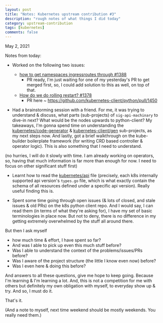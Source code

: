 ```yaml
---
layout: post
title: "Notes: Kubernetes upstream contribution #3"
description: "rough notes of what things I did today"
category: upstream-contribution
tags: [kubernetes]
comments: false
---
```


May 2, 2021

Notes from today:

- Worked on the following two issues:
    - [how to get namespaces ingressroutes through #1388](https://github.com/kubernetes-client/python/issues/1388)
        - PR ready, I'm just waiting for one of my yesterday's PR to get merged first, so, I could add solution to this as well, on top of that.
    - [How do we do rolling restart? #1378](https://github.com/kubernetes-client/python/issues/1378)
        - PR here ~ https://github.com/kubernetes-client/python/pull/1450

- Had a brainstorming session with a friend. For me, it was trying to understand & discuss, what parts (sub-projects) of `sig-api-machinary` to dive-in next? What would be the nodes upwards to python-client? My takeaways, I'm gonna spend time on understanding the [kubernetes/code-generator](https://github.com/kubernetes/code-generator/blob/master/OWNERS) & [kubernetes-client/gen](https://github.com/kubernetes-client/gen) sub-projects, as my next steps now. And lastly, got a brief walkthrough on the kube-builder boilerplate framework (for writing CRD based controller & operator logic). This is also something that I need to understand.

(no hurries, I will do it slowly with time. I am already working on operators, so, having that much information is far more than enough for now. I need to focus on other significant stuff first)

- Learnt how to read the [kubernetes/api](https://github.com/kubernetes/api) file (precisely, each k8s internally supported api version's `types.go` file, which is what exactly contain the schema of all resources defined under a specific api version). Really useful finding this is.  

- Spent some time going through open issues (& lots of closed, and stale issues & old PRs) on the k8s python client repo. And I would say, I can read them (in terms of what they're asking for), I have my set of basic terminologies in place now. But not to deny, there is no difference in my getting extremely overwhelmed by the stuff all around there. 

But then I ask myself
- how much time & effort, I have spent so far? 
- And was I able to pick up even this much stuff before? 
- Was I able to understand the context of the problems/issues/PRs before? 
- Was I aware of the project structure (the little I know even now) before?
- Was I even here & doing this before? 

And answers to all these questions, give me hope to keep going. Because I'm learning & I'm learning a lot. And, this is not a competition for me with others but definitely my own obligation with myself, to everyday show up & try. And so, I must do it.

That's it. 

(And a note to myself, next time weekend should be mostly weekends. You really need them.)

